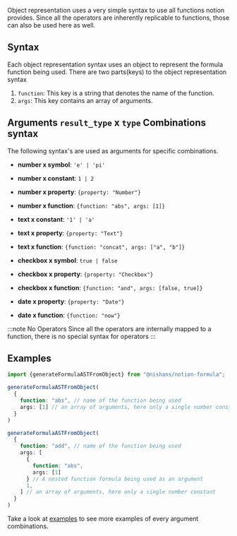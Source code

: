 Object representation uses a very simple syntax to use all functions notion provides. Since all the operators are inherently replicable to functions, those can also be used here as well.

## Syntax

Each object representation syntax uses an object to represent the formula function being used. There are two parts(keys) to the object representation syntax

1. `function`: This key is a string that denotes the name of the function.
2. `args`: This key contains an array of arguments.

## Arguments `result_type` x `type` Combinations syntax

The following syntax's are used as arguments for specific combinations.

* **number x symbol**: `'e' | 'pi'`
* **number x constant**: `1 | 2`
* **number x property**: `{property: "Number"}`
* **number x function**: `{function: "abs", args: [1]}`

* **text x constant**: `'1' | 'a'`
* **text x property**: `{property: "Text"}`
* **text x function**: `{function: "concat", args: ["a", "b"]}`

* **checkbox x symbol**: `true | false`
* **checkbox x property**: `{property: "Checkbox"}`
* **checkbox x function**: `{function: "and", args: [false, true]}`

* **date x property**: `{property: "Date"}`
* **date x function**: `{function: "now"}`


:::note No Operators
Since all the operators are internally mapped to a function, there is no special syntax for operators
:::

## Examples

```ts
import {generateFormulaASTFromObject} from "@nishans/notion-formula";

generateFormulaASTFromObject(
  {
    function: "abs", // name of the function being used
    args: [1] // an array of arguments, here only a single number constant
  }
)

generateFormulaASTFromObject(
  {
    function: "add", // name of the function being used
    args: [
      {
        function: "abs",
        args: [1]
      } // A nested function formula being used as an argument
      1,
    ] // an array of arguments, here only a single number constant
  }
)
```

Take a look at [examples](../Examples/) to see more examples of every argument combinations.